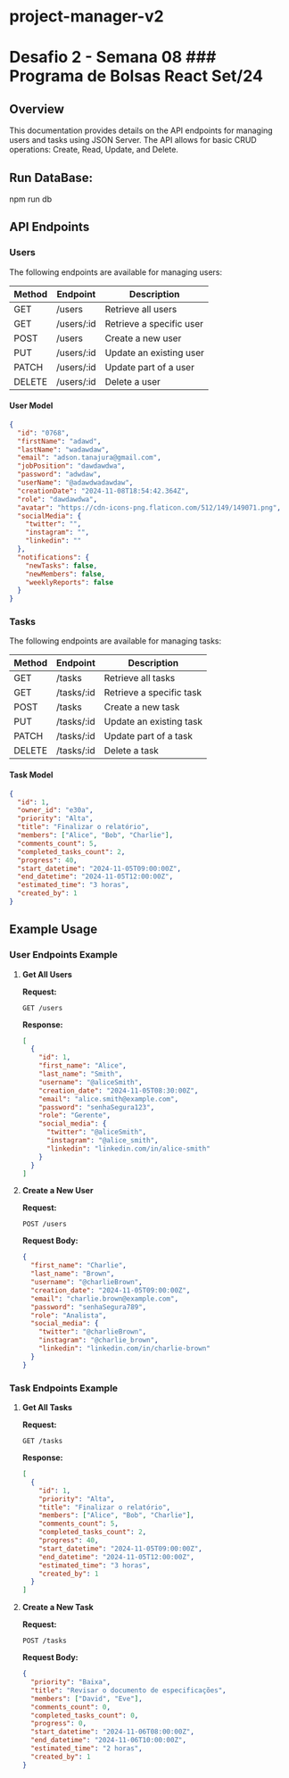 # project-manager-v2

# Desafio 2 - Semana 08 ### Programa de Bolsas React Set/24

## Overview

This documentation provides details on the API endpoints for managing users and tasks using JSON Server. The API allows for basic CRUD operations: Create, Read, Update, and Delete.

## Run DataBase:

npm run db

## API Endpoints

### Users

The following endpoints are available for managing users:

| Method | Endpoint   | Description              |
| ------ | ---------- | ------------------------ |
| GET    | /users     | Retrieve all users       |
| GET    | /users/:id | Retrieve a specific user |
| POST   | /users     | Create a new user        |
| PUT    | /users/:id | Update an existing user  |
| PATCH  | /users/:id | Update part of a user    |
| DELETE | /users/:id | Delete a user            |

#### User Model

```json
{
  "id": "0768",
  "firstName": "adawd",
  "lastName": "wadawdaw",
  "email": "adson.tanajura@gmail.com",
  "jobPosition": "dawdawdwa",
  "password": "adwdaw",
  "userName": "@adawdwadawdaw",
  "creationDate": "2024-11-08T18:54:42.364Z",
  "role": "dawdawdwa",
  "avatar": "https://cdn-icons-png.flaticon.com/512/149/149071.png",
  "socialMedia": {
    "twitter": "",
    "instagram": "",
    "linkedin": ""
  },
  "notifications": {
    "newTasks": false,
    "newMembers": false,
    "weeklyReports": false
  }
}
```

### Tasks

The following endpoints are available for managing tasks:

| Method | Endpoint   | Description              |
| ------ | ---------- | ------------------------ |
| GET    | /tasks     | Retrieve all tasks       |
| GET    | /tasks/:id | Retrieve a specific task |
| POST   | /tasks     | Create a new task        |
| PUT    | /tasks/:id | Update an existing task  |
| PATCH  | /tasks/:id | Update part of a task    |
| DELETE | /tasks/:id | Delete a task            |

#### Task Model

```json
{
  "id": 1,
  "owner_id": "e30a",
  "priority": "Alta",
  "title": "Finalizar o relatório",
  "members": ["Alice", "Bob", "Charlie"],
  "comments_count": 5,
  "completed_tasks_count": 2,
  "progress": 40,
  "start_datetime": "2024-11-05T09:00:00Z",
  "end_datetime": "2024-11-05T12:00:00Z",
  "estimated_time": "3 horas",
  "created_by": 1
}
```

## Example Usage

### User Endpoints Example

1. **Get All Users**

   **Request:**

   ```http
   GET /users
   ```

   **Response:**

   ```json
   [
     {
       "id": 1,
       "first_name": "Alice",
       "last_name": "Smith",
       "username": "@aliceSmith",
       "creation_date": "2024-11-05T08:30:00Z",
       "email": "alice.smith@example.com",
       "password": "senhaSegura123",
       "role": "Gerente",
       "social_media": {
         "twitter": "@aliceSmith",
         "instagram": "@alice_smith",
         "linkedin": "linkedin.com/in/alice-smith"
       }
     }
   ]
   ```

2. **Create a New User**

   **Request:**

   ```http
   POST /users
   ```

   **Request Body:**

   ```json
   {
     "first_name": "Charlie",
     "last_name": "Brown",
     "username": "@charlieBrown",
     "creation_date": "2024-11-05T09:00:00Z",
     "email": "charlie.brown@example.com",
     "password": "senhaSegura789",
     "role": "Analista",
     "social_media": {
       "twitter": "@charlieBrown",
       "instagram": "@charlie_brown",
       "linkedin": "linkedin.com/in/charlie-brown"
     }
   }
   ```

### Task Endpoints Example

1. **Get All Tasks**

   **Request:**

   ```http
   GET /tasks
   ```

   **Response:**

   ```json
   [
     {
       "id": 1,
       "priority": "Alta",
       "title": "Finalizar o relatório",
       "members": ["Alice", "Bob", "Charlie"],
       "comments_count": 5,
       "completed_tasks_count": 2,
       "progress": 40,
       "start_datetime": "2024-11-05T09:00:00Z",
       "end_datetime": "2024-11-05T12:00:00Z",
       "estimated_time": "3 horas",
       "created_by": 1
     }
   ]
   ```

2. **Create a New Task**

   **Request:**

   ```http
   POST /tasks
   ```

   **Request Body:**

   ```json
   {
     "priority": "Baixa",
     "title": "Revisar o documento de especificações",
     "members": ["David", "Eve"],
     "comments_count": 0,
     "completed_tasks_count": 0,
     "progress": 0,
     "start_datetime": "2024-11-06T08:00:00Z",
     "end_datetime": "2024-11-06T10:00:00Z",
     "estimated_time": "2 horas",
     "created_by": 1
   }
   ```
